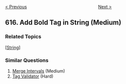 <!--|This file generated by command(leetcode description); DO NOT EDIT.    |-->
<!--+----------------------------------------------------------------------+-->
<!--|@author    Openset <openset.wang@gmail.com>                           |-->
<!--|@link      https://github.com/openset                                 |-->
<!--|@home      https://github.com/openset/leetcode                        |-->
<!--+----------------------------------------------------------------------+-->

[< Previous](https://github.com/openset/leetcode/tree/master/problems/average-salary-departments-vs-company "Average Salary: Departments VS Company")
　　　　　　　　　　　　　　　　
[Next >](https://github.com/openset/leetcode/tree/master/problems/merge-two-binary-trees "Merge Two Binary Trees")

## 616. Add Bold Tag in String (Medium)



### Related Topics
  [[String](https://github.com/openset/leetcode/tree/master/tag/string/README.md)]

### Similar Questions
  1. [Merge Intervals](https://github.com/openset/leetcode/tree/master/problems/merge-intervals) (Medium)
  1. [Tag Validator](https://github.com/openset/leetcode/tree/master/problems/tag-validator) (Hard)
